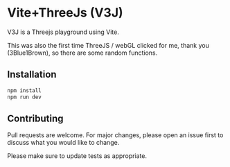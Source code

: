 # Vite+ThreeJs (V3J)

V3J is a Threejs playground using Vite.

This was also the first time ThreeJS / webGL clicked for me, thank you (3Blue1Brown), so there are some random functions.

## Installation

```bash
npm install
npm run dev
```

## Contributing

Pull requests are welcome. For major changes, please open an issue first to discuss what you would like to change.

Please make sure to update tests as appropriate.
